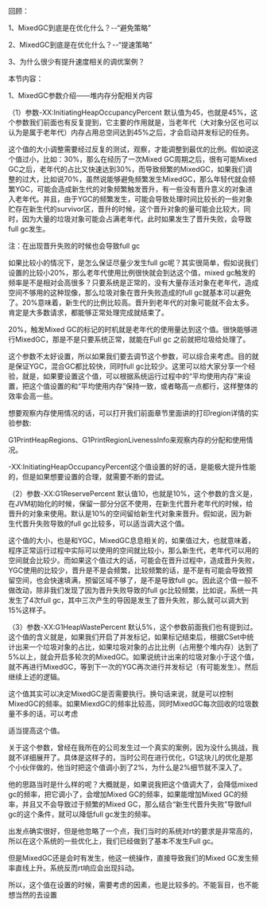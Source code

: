 回顾：

1、MixedGC到底是在优化什么？--“避免策略”

2、MixedGC到底是在优化什么？--“提速策略”

3、为什么很少有提升速度相关的调优案例？

 

本节内容：

1、MixedGC参数介绍——堆内存分配相关内容

 

（1）参数-XX:InitiatingHeapOccupancyPercent 默认值为45，也就是45%，这个参数我们前面也有反复提到，它主要的作用就是，当老年代（大对象分区也可以认为是属于老年代）内存占用总空间达到45%之后，才会启动并发标记的任务。

这个值的大小调整需要经过反复的测试，观察，才能调整到最优的比例。假如说这个值过小，比如：30%，那么在经历了一次Mixed GC周期之后，很有可能Mixed GC之后，老年代的占比又快速达到30%，而导致频繁的MixedGC，如果我们调整的过大，比如说70%，虽然说能够避免频繁发生MixedGC，那么年轻代就会频繁YGC，可能会造成新生代的对象频繁触发晋升，有一些没有晋升意义的对象进入老年代。并且，由于YGC的频繁发生，可能会导致处理时间比较长的一些对象贮存在新生代的survivor区，晋升的时候，这个晋升对象的量可能会比较大，同时，因为大量的垃圾对象可能会占满老年代，此时如果发生了晋升失败，会导致full gc发生。

注：在出现晋升失败的时候也会导致full gc

 

如果比较小的情况下，是怎么保证尽量少发生full gc呢？其实很简单，假如说我们设置的比较小20%，那么老年代使用比例很快就会到达这个值，mixed gc触发的频率是不是相对会高很多？只要系统是正常的，没有大量存活对象在老年代，造成空间不够用的这种现像，那么垃圾对象在晋升失败造成的full gc就基本可以避免了。20%意味着，新生代的比例比较高。晋升到老年代的对象可能就不会太多。肯定是大多数请求，都能够正常处理完成就结束了。

20%，触发Mixed GC的标记的时机就是老年代的使用量达到这个值。很快能够进行MixedGC，那是不是只要系统正常，就能在Full gc 之前就把垃圾给处理了。

这个参数不太好设置，所以如果我们要去调节这个参数，可以综合来考虑。目的就是保证YGC，混合GC都比较快，同时full gc比较少。这里可以给大家分享一个经验，就是，如果要设置这个值，可以根据系统运行过程中的“平均使用内存”来设置，把这个值设置的和“平均使用内存”保持一致，或者略高一点都行，这样整体的效率会高一些。

想要观察内存使用情况的话，可以打开我们前面章节里面讲的打印region详情的实验参数:

G1PrintHeapRegions、G1PrintRegionLivenessInfo来观察内存的分配和使用情况。

 

-XX:InitiatingHeapOccupancyPercent这个值设置的好的话，是能极大提升性能的，但是如果想要设置的合理，就需要不断的尝试。

 

 

 

（2）参数-XX:G1ReservePercent 默认值10，也就是10%，这个参数的含义是，在JVM初始化的时候，保留一部分分区不使用，在新生代晋升老年代的时候，给晋升的对象来使用。默认是10%的空间留给新生代对象来晋升。假如说，因为新生代晋升失败导致的full gc比较多，可以适当调大这个值。

这个值的大小，也是和YGC，MixedGC息息相关的，如果值过大，也就意味着，程序正常运行过程中实际可以使用的空间就比较小，那么新生代，老年代可以用的空间就会比较少。而如果这个值过大的话，可能会在晋升过程中，造成晋升失败，YGC使用的比较少，晋升是不是会频繁，比较频繁的话，是不是有可能会导致预留空间，也会快速填满，预留区域不够了，是不是导致full gc。因此这个值一般不做改动，除非我们发现了因为晋升失败导致的full gc比较频繁，比如说，系统一共发生了4次full gc，其中三次产生的导因是发生了晋升失败，那么就可以调大到15%这样子。

 

（3）参数-XX:G1HeapWastePercent 默认5%，这个参数前面我们也有提到过。这个值的含义就是，如果我们开启了并发标记，如果标记结束后，根据CSet中统计出来一个垃圾对象的占比，如果垃圾对象的占比比例（占用整个堆内存）达到了5%以上，就会开启多轮次的MixedGC。如果说统计出来的垃圾对象小于这个值，就不再进行MixedGC，等到下一次的YGC再次进行并发标记（有可能发生）。然后继续上述的逻辑。

这个值其实可以决定MixedGC是否需要执行。换句话来说，就是可以控制MixedGC的频率。如果MiexdGC的频率比较高，同时MixedGC每次回收的垃圾数量不多的话，可以考虑

适当提高这个值。

关于这个参数，曾经在我所在的公司发生过一个真实的案例，因为没什么挑战，我就不详细展开了。具体是这样子的，当时公司在进行优化，G1这块儿的优化是那个小伙伴做的，他当时把这个值调小到了2%，为什么是2%细节就不深入了。

他的思路当时是什么样的呢？大概就是，如果说我把这个值调大了，会降低mixed gc的频率，把它调小了，会增加Mixed GC的频率，如果能增加Mixed GC的频率，并且又不会导致过于频繁的Mixed GC，那么结合“新生代晋升失败”导致full gc的这个条件，就可以降低full gc发生的频率。

 

出发点确实很好，但是他忽略了一个点，我们当时的系统对rt的要求是非常高的，所以在这个系统的一些优化上，我们已经做到了基本不发生Full gc。

但是MixedGC还是会时有发生，他这一统操作，直接导致我们的Mixed GC发生频率直线上升。系统反而rt响应会出现抖动。

所以，这个值在设置的时候，需要考虑的因素，也是比较多的。不能盲目，也不能想当然的去设置